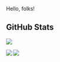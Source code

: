 Hello, folks!

## GitHub Stats

![](http://github-profile-summary-cards.vercel.app/api/cards/profile-details?username=maropu&theme=github)

<a>
  <img align="left" src="http://github-profile-summary-cards.vercel.app/api/cards/repos-per-language?username=maropu&theme=github" />
</a>
<a>
  <img align="left" src="http://github-profile-summary-cards.vercel.app/api/cards/stats?username=maropu&theme=github" />
</a>
